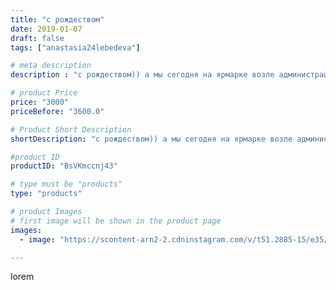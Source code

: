 ```yaml
---
title: "с рождеством"
date: 2019-01-07
draft: false
tags: ["anastasia24lebedeva"]

# meta description
description : "с рождеством)) а мы сегодня на ярмарке возле администрации Пятигорска) #пятигорск #рождество #новыйгод2019  #игрушкикрючком"

# product Price
price: "3000"
priceBefore: "3600.0"

# Product Short Description
shortDescription: "с рождеством)) а мы сегодня на ярмарке возле администрации Пятигорска) #пятигорск #рождество #новыйгод2019  #игрушкикрючком"

#product ID
productID: "BsVKmccnj43"

# type must be "products"
type: "products"

# product Images
# first image will be shown in the product page
images:
  - image: "https://scontent-arn2-2.cdninstagram.com/v/t51.2885-15/e35/49660310_372855306612197_5909139372506367869_n.jpg?se=7&tp=1&_nc_ht=scontent-arn2-2.cdninstagram.com&_nc_cat=105&_nc_ohc=27ulz1y_eUcAX_CexTt&ccb=7-4&oh=8255d7181229902c6ab52536c9a78c92&oe=6082B8C3&ig_cache_key=MTk1MTUxMjYzNTg4NTEwODc5MQ%3D%3D.2-ccb7-4"

---
```

lorem
